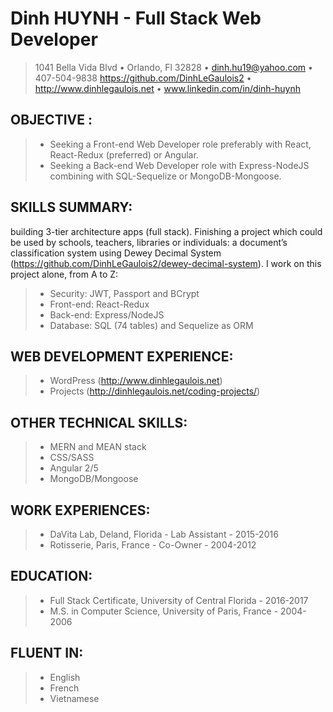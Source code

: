 # Dinh HUYNH - Full Stack Web Developer

> 1041 Bella Vida Blvd • Orlando, Fl 32828 • dinh.hu19@yahoo.com • 407-504-9838
> https://github.com/DinhLeGaulois2 • http://www.dinhlegaulois.net • www.linkedin.com/in/dinh-huynh

## OBJECTIVE : 
> *	Seeking a Front-end Web Developer role preferably with React, React-Redux (preferred) or Angular.
> *	Seeking a Back-end Web Developer role with Express-NodeJS combining with SQL-Sequelize or MongoDB-Mongoose.


## SKILLS SUMMARY: 
building 3-tier architecture apps (full stack). Finishing a project which could be used by schools, teachers, libraries or individuals: a document’s classification system using Dewey Decimal System (https://github.com/DinhLeGaulois2/dewey-decimal-system). I work on this project alone, from A to Z: 
> *	Security: JWT, Passport and BCrypt
> *	Front-end: React-Redux
> *	Back-end: Express/NodeJS
> *	Database: SQL (74 tables) and Sequelize as ORM


## WEB DEVELOPMENT EXPERIENCE:
> *	WordPress (http://www.dinhlegaulois.net)
> *	Projects (http://dinhlegaulois.net/coding-projects/)


## OTHER TECHNICAL SKILLS:
> *	MERN and MEAN stack
> *	CSS/SASS
> *	Angular 2/5
> *	MongoDB/Mongoose


## WORK EXPERIENCES:
> *	DaVita Lab, Deland, Florida - Lab Assistant - 2015-2016
> *	Rotisserie, Paris, France - Co-Owner - 2004-2012

## EDUCATION:  
> *	Full Stack Certificate, University of Central Florida - 2016-2017
> *	M.S. in Computer Science, University of Paris, France - 2004-2006


## FLUENT IN:
> *	English
> *	French
> *	Vietnamese
